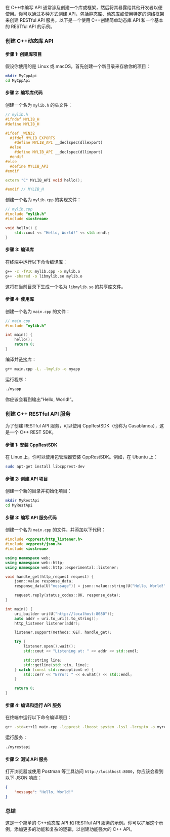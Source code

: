 在 C++中编写 API 通常涉及创建一个库或框架，然后将其暴露给其他开发者以便使用。你可以通过多种方式创建 API，包括静态库、动态库或使用特定的网络框架来创建 RESTful API 服务。以下是一个使用 C++创建简单动态库 API 和一个基本的 RESTful API 的示例。

### 创建 C++动态库 API

#### 步骤 1: 创建库项目

假设你使用的是 Linux 或 macOS，首先创建一个新目录来存放你的项目：

```bash
mkdir MyCppApi
cd MyCppApi
```

#### 步骤 2: 编写库代码

创建一个名为 `mylib.h` 的头文件：

```cpp
// mylib.h
#ifndef MYLIB_H
#define MYLIB_H

#ifdef _WIN32
  #ifdef MYLIB_EXPORTS
    #define MYLIB_API __declspec(dllexport)
  #else
    #define MYLIB_API __declspec(dllimport)
  #endif
#else
  #define MYLIB_API
#endif

extern "C" MYLIB_API void hello();

#endif // MYLIB_H
```

创建一个名为 `mylib.cpp` 的实现文件：

```cpp
// mylib.cpp
#include "mylib.h"
#include <iostream>

void hello() {
    std::cout << "Hello, World!" << std::endl;
}
```

#### 步骤 3: 编译库

在终端中运行以下命令编译库：

```bash
g++ -c -fPIC mylib.cpp -o mylib.o
g++ -shared -o libmylib.so mylib.o
```

这将在当前目录下生成一个名为 `libmylib.so` 的共享库文件。

#### 步骤 4: 使用库

创建一个名为 `main.cpp` 的文件：

```cpp
// main.cpp
#include "mylib.h"

int main() {
    hello();
    return 0;
}
```

编译并链接库：

```bash
g++ main.cpp -L. -lmylib -o myapp
```

运行程序：

```bash
./myapp
```

你应该会看到输出“Hello, World!”。

### 创建 C++ RESTful API 服务

为了创建 RESTful API 服务，可以使用 CppRestSDK（也称为 Casablanca），这是一个 C++ REST SDK。

#### 步骤 1: 安装 CppRestSDK

在 Linux 上，你可以使用包管理器安装 CppRestSDK。例如，在 Ubuntu 上：

```bash
sudo apt-get install libcpprest-dev
```

#### 步骤 2: 创建 API 项目

创建一个新的目录并初始化项目：

```bash
mkdir MyRestApi
cd MyRestApi
```

#### 步骤 3: 编写 API 服务代码

创建一个名为 `main.cpp` 的文件，并添加以下代码：

```cpp
#include <cpprest/http_listener.h>
#include <cpprest/json.h>
#include <iostream>

using namespace web;
using namespace web::http;
using namespace web::http::experimental::listener;

void handle_get(http_request request) {
    json::value response_data;
    response_data[U("message")] = json::value::string(U("Hello, World!"));

    request.reply(status_codes::OK, response_data);
}

int main() {
    uri_builder uri(U("http://localhost:8080"));
    auto addr = uri.to_uri().to_string();
    http_listener listener(addr);

    listener.support(methods::GET, handle_get);

    try {
        listener.open().wait();
        std::cout << "Listening at: " << addr << std::endl;

        std::string line;
        std::getline(std::cin, line);
    } catch (const std::exception& e) {
        std::cerr << "Error: " << e.what() << std::endl;
    }

    return 0;
}
```

#### 步骤 4: 编译和运行 API 服务

在终端中运行以下命令编译项目：

```bash
g++ -std=c++11 main.cpp -lcpprest -lboost_system -lssl -lcrypto -o myrestapi
```

运行服务：

```bash
./myrestapi
```

#### 步骤 5: 测试 API 服务

打开浏览器或使用 Postman 等工具访问 `http://localhost:8080`，你应该会看到以下 JSON 响应：

```json
{
    "message": "Hello, World!"
}
```

### 总结

这是一个简单的 C++动态库 API 和 RESTful API 服务的示例。你可以扩展这个示例，添加更多的功能和复杂的逻辑，以创建功能强大的 C++ API。